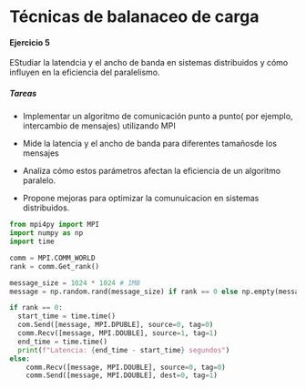 # Técnicas de balanaceo de carga

#### Ejercicio 5
EStudiar la latendcia y el ancho de banda en sistemas distribuidos y cómo influyen en la eficiencia del paralelismo.

##### Tareas
* Implementar un algoritmo de comunicación punto a punto( por ejemplo, intercambio de mensajes) utilizando MPI

* Mide la latencia y el ancho de banda para diferentes tamañosde los mensajes

* Analiza cómo estos parámetros afectan la eficiencia de un algoritmo paralelo.

* Propone mejoras para optimizar la comunuicacion en sistemas distribuidos.

```python
from mpi4py import MPI
import numpy as np
import time

comm = MPI.COMM_WORLD
rank = comm.Get_rank()

message_size = 1024 * 1024 # 1MB
message = np.random.rand(message_size) if rank == 0 else np.empty(message_size)

if rank == 0:
  start_time = time.time()
  com.Send([message, MPI.DPUBLE], source=0, tag=0)
  comm.Recv([message, MPI.DOUBLE], source=1, tag=1)
  end_time = time.time()
  print(f"Latencia: {end_time - start_time} segundos")
else:
    comm.Recv([message, MPI.DOUBLE], source=0, tag=0)
    comm.Send([message, MPI.DOUBLE], dest=0, tag=1)
```
